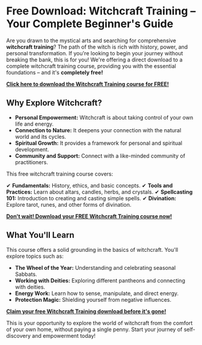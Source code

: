 # Free Download: Witchcraft Training – Your Complete Beginner's Guide

Are you drawn to the mystical arts and searching for comprehensive **witchcraft training**? The path of the witch is rich with history, power, and personal transformation. If you're looking to begin your journey without breaking the bank, this is for you! We're offering a direct download to a complete witchcraft training course, providing you with the essential foundations – and it's **completely free!**

[**Click here to download the Witchcraft Training course for FREE!**](https://udemywork.com/witchcraft-training)

## Why Explore Witchcraft?

*   **Personal Empowerment:** Witchcraft is about taking control of your own life and energy.
*   **Connection to Nature:** It deepens your connection with the natural world and its cycles.
*   **Spiritual Growth:** It provides a framework for personal and spiritual development.
*   **Community and Support:** Connect with a like-minded community of practitioners.

This free witchcraft training course covers:

✔ **Fundamentals:** History, ethics, and basic concepts.
✔ **Tools and Practices:** Learn about altars, candles, herbs, and crystals.
✔ **Spellcasting 101:** Introduction to creating and casting simple spells.
✔ **Divination:** Explore tarot, runes, and other forms of divination.

[**Don't wait! Download your FREE Witchcraft Training course now!**](https://udemywork.com/witchcraft-training)

## What You'll Learn

This course offers a solid grounding in the basics of witchcraft. You'll explore topics such as:

*   **The Wheel of the Year:** Understanding and celebrating seasonal Sabbats.
*   **Working with Deities:** Exploring different pantheons and connecting with deities.
*   **Energy Work:** Learn how to sense, manipulate, and direct energy.
*   **Protection Magic:** Shielding yourself from negative influences.

[**Claim your free Witchcraft Training download before it's gone!**](https://udemywork.com/witchcraft-training)

This is your opportunity to explore the world of witchcraft from the comfort of your own home, without paying a single penny. Start your journey of self-discovery and empowerment today!
